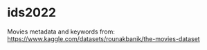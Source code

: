 # ids2022

Movies metadata and keywords from:
https://www.kaggle.com/datasets/rounakbanik/the-movies-dataset